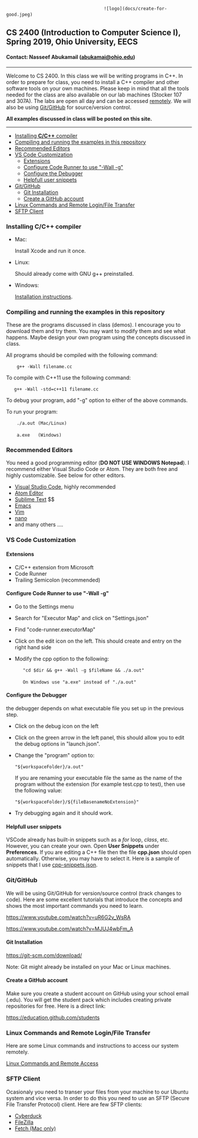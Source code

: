
                                         ![logo](docs/create-for-good.jpeg)
 ## CS 2400 (Introduction to Computer Science I), Spring 2019, Ohio University, EECS 
 #### Contact: Nasseef Abukamail (abukamai@ohio.edu)

---

  Welcome to CS 2400. In this class we will be writing programs in C++. In order to prepare for class, you need to install a C++ compiler and other software tools on your own machines. Please keep in mind that all the tools needed for the class are also available on our lab machines (Stocker 107 and 307A). The labs are open all day and can be accessed [remotely](#linux-commands-and-remote-loginfile-transfer). We will also be using [Git/GitHub](#gitgithub) for source/version control. 

  **All examples discussed in class will be posted on this site.**
  
---
- [Installing **C/C++** compiler](#installing-cc-compiler)
- [Compiling and running the examples in this repository](#compiling-and-running-the-examples-in-this-repository)
- [Recommended Editors](#recommended-editors)
- [VS Code Customization](#vs-code-customization)
  - [Extensions](#extensions)
  - [Configure Code Runner to use "-Wall -g"](#configure-code-runner-to-use-%22-wall--g%22)
  - [Configure the Debugger](#configure-the-debugger)
  - [Helpfull user snippets](#helpfull-user-snippets)
- [Git/GitHub](#gitgithub)
  - [Git Installation](#git-installation)
  - [Create a GitHub account](#create-a-github-account)
- [Linux Commands and Remote Login/File Transfer](#linux-commands-and-remote-loginfile-transfer)
- [SFTP Client](#sftp-client)
### Installing **C/C++** compiler
* Mac: 

    Install Xcode and run it once.
* Linux:
    
    Should already come with GNU g++ preinstalled.

* Windows:

    [Installation instructions](docs/Installing-minGW.pdf).

### Compiling and running the examples in this repository
These are the programs discussed in class (demos). I encourage you to download them and try them. You may want to modify them and see what happens. Maybe design your own program using the concepts discussed in class.

All programs should be compiled with the following command:

```console
    g++ -Wall filename.cc
```
To compile with C++11 use the following command:

```console
   g++ -Wall -std=c++11 filename.cc
```

To debug your program, add "-g" option to either of the above commands.

To run your program:

```console
    ./a.out (Mac/Linux)

    a.exe   (Windows)
```

### Recommended Editors
You need a good programming editor (**DO NOT USE WINDOWS Notepad**). I recommend either Visual Studio Code or Atom. They are both free and highly customizable. See below for other editors.
* [Visual Studio Code](https://code.visualstudio.com/), highly recommended
* [Atom Editor](https://atom.io)
* [Sublime Text](https://www.sublimetext.com) $$
* [Emacs](https://www.gnu.org/software/emacs)
* [Vim](https://www.vim.org)
* [nano](https://www.nano-editor.org/)
* and many others ....
  
### VS Code Customization

#### Extensions
* C/C++ extension from Microsoft
* Code Runner
* Trailing Semicolon (recommended)

#### Configure Code Runner to use "-Wall -g"
* Go to the Settings menu
* Search for "Executor Map" and click on "Settings.json"
* Find "code-runner.executorMap"
* Click on the edit icon on the left. This should create and entry on the right hand side
* Modify the cpp option to the following:

         "cd $dir && g++ -Wall -g $fileName && ./a.out"
  
         On Windows use "a.exe" instead of "./a.out"

#### Configure the Debugger
   the debugger depends on what executable file you set up in the previous step.

   * Click on the debug icon on the left
   * Click on the green arrow in the left panel, this should allow you to edit the debug options in "launch.json".
   * Change the "program" option to:
  
         "${workspaceFolder}/a.out"

        If you are renaming your executable file the same as the name of the program without the extension (for example test.cpp to test), then use the following value:
  
         "${workspaceFolder}/${fileBasenameNoExtension}"

   * Try debugging again and it should work.

#### Helpfull user snippets
VSCode already has built-in snippets such as a *for* loop, *class*, etc. However, you can create your own. Open **User Snippets** under **Preferences**. If you are editing a C++ file then the file **cpp.json** should open automatically. Otherwise, you may have to select it. Here is a sample of snippets that I use [cpp-snippets.json](docs/cpp-snippets.json).

### Git/GitHub
We will be using Git/GitHub for version/source control (track changes to code). Here are some excellent tutorials that introduce the concepts and shows the most important commands you need to learn.

https://www.youtube.com/watch?v=uR6G2v_WsRA

https://www.youtube.com/watch?v=MJUJ4wbFm_A

#### Git Installation

https://git-scm.com/download/

Note: Git might already be installed on your Mac or Linux machines.

#### Create a GitHub account

Make sure you create a student account on GitHub using your school email (.edu). You will get the student pack which includes creating private repositories for free. Here is a direct link:

https://education.github.com/students

### Linux Commands and Remote Login/File Transfer
Here are some Linux commands and instructions to access our system remotely.

[Linux Commands and Remote Access](docs/linux.pdf)

### SFTP Client
Ocasionaly you need to transer your files from your machine to our Ubuntu system and vice versa. In order to do this you need to use an SFTP (Secure File Transfer Protocol) client. Here are few SFTP clients:
* [Cyberduck](https://cyberduck.io/)
* [FileZilla](https://filezilla-project.org/)
* [Fetch (Mac only)](https://fetchsoftworks.com/)
  
